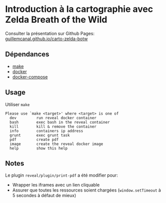 # Introduction à la cartographie avec Zelda Breath of the Wild

Consulter la présentation sur Github Pages:  
[guillemcanal.github.io/carto-zelda-botw](http://guillemcanal.github.io/carto-zelda-botw)

## Dépendances

- [make](http://linux.die.net/man/1/make)
- [docker](https://docs.docker.com/engine/installation/)
- [docker-compose](https://docs.docker.com/compose/)

## Usage

Utiliser `make`

```
Please use `make <target>' where <target> is one of
  dev         run reveal docker container
  bash        exec bash in the reveal container
  kill        kill & remove the container
  info        containers ip address
  grunt       exec grunt task
  pdf         create pdf
  image       create the reveal docker image
  help        show this help
```

## Notes

Le plugin `reveal/plugin/print-pdf` a été modifier pour:

- Wrapper les iframes avec un lien cliquable
- Assurer que toutes les ressources soient chargées (`window.setTimeout` à 5 secondes à défaut de mieux)